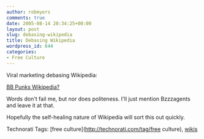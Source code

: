 ```yaml
---
author: robmyers
comments: true
date: 2005-08-14 20:34:25+00:00
layout: post
slug: debasing-wikipedia
title: Debasing Wikipedia
wordpress_id: 644
categories:
- Free Culture
---
```


  
Viral marketing debasing Wikipedia:  


  
[BB Punks Wikipedia?](http://www.boingboing.net/2005/08/13/bb_punks_wikipedia_i.html)  


  
Words don't fail me, but nor does politeness. I'll just mention Bzzzagents and leave it at that.  


  
Hopefully the self-healing nature of Wikipedia will sort this out quickly.  


  


Technorati Tags: [free culture](http://technorati.com/tag/free culture), [wikis](http://technorati.com/tag/wikis)

  


